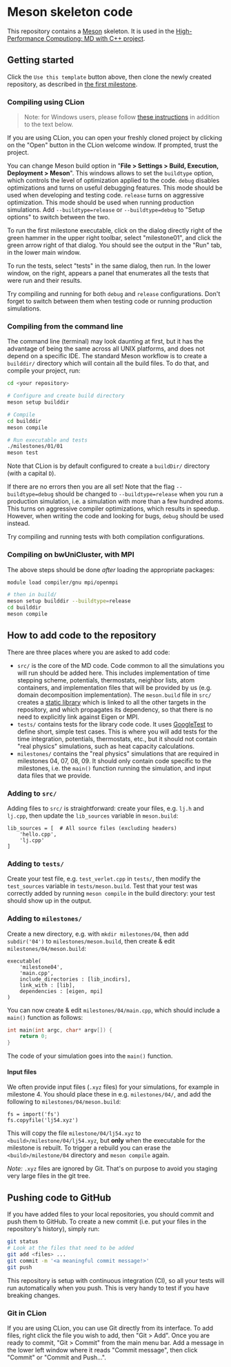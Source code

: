 # Meson skeleton code

This repository contains a [Meson](https://mesonbuild.com/) skeleton. It is used in the [High-Performance Computiong:  MD
with C++
project](https://pastewka.github.io/MolecularDynamics/_project/general_remarks.html).

## Getting started

Click the `Use this template` button above, then clone the newly created
repository, as described in [the first
milestone](https://pastewka.github.io/MolecularDynamics/_project/milestone01.html).

### Compiling using CLion

> Note: for Windows users, please follow [these
> instructions](https://www.jetbrains.com/help/clion/how-to-use-wsl-development-environment-in-product.html)
> in addition to the text below.

If you are using CLion, you can open your freshly cloned project by clicking on
the "Open" button in the CLion welcome window. If prompted, trust the project.

You can change Meson build option in "**File > Settings > Build, Execution, Deployment > Meson**".
This windows allows to set the `buildtype` option, which controls the level of optimization applied to
the code. `debug` disables optimizations and turns on useful debugging features.
This mode should be used when developing and testing code.
`release` turns on aggressive optimization. This mode should be used when
running production simulations. Add `--buildtype=release` or `--buildtype=debug` to "Setup options"
to switch between the two.

To run the first milestone executable, click on the dialog directly right of the
green hammer in the upper right toolbar, select "milestone01", and click
the green arrow right of that dialog. You should see the output in the "Run"
tab, in the lower main window.

To run the tests, select "tests" in the same dialog, then run. In the lower
window, on the right, appears a panel that enumerates all the tests that were
run and their results.

Try compiling and running for both `debug` and `release` configurations. Don't
forget to switch between them when testing code or running production simulations.

### Compiling from the command line

The command line (terminal) may look daunting at first, but it has the advantage
of being the same across all UNIX platforms, and does not depend on a specific
IDE. The standard Meson workflow is to create a `builddir/` directory which will
contain all the build files. To do that, and compile your project, run:

```bash
cd <your repository>

# Configure and create build directory
meson setup builddir

# Compile
cd builddir
meson compile

# Run executable and tests
./milestones/01/01
meson test
```

Note that CLion is by default configured to create a `buildDir/` directory
(with a capital `D`).

If there are no errors then you are all set! Note that the flag
`--buildtype=debug` should be changed to
`--buildtype=release` when you run a production simulation, i.e. a
simulation with more than a few hundred atoms. This turns on aggressive compiler
optimizations, which results in speedup. However, when writing the code and
looking for bugs, `debug` should be used instead.

Try compiling and running tests with both compilation configurations.

### Compiling on bwUniCluster, with MPI

The above steps should be done *after* loading the appropriate packages:

```bash
module load compiler/gnu mpi/openmpi

# then in build/
meson setup builddir --buildtype=release
cd builddir
meson compile
```

## How to add code to the repository

There are three places where you are asked to add code:

- `src/` is the core of the MD code. Code common to all the simulations you will
  run should be added here. This includes implementation of time stepping
  scheme, potentials, thermostats, neighbor lists, atom containers, and
  implementation files that will be provided by us (e.g. domain decomposition
  implementation). The `meson.build` file in `src/` creates a [static
  library](https://en.wikipedia.org/wiki/Static_library) which is linked to all
  the other targets in the repository, and which propagates its dependency, so
  that there is no need to explicitly link against Eigen or MPI.
- `tests/` contains tests for the library code code. It uses
  [GoogleTest](https://google.github.io/googletest/) to define short, simple
  test cases. This is where you will add tests for the time integration,
  potentials, thermostats, etc., but it should not contain "real physics"
  simulations, such as heat capacity calculations.
- `milestones/` contains the "real physics" simulations that are required in
  milestones 04, 07, 08, 09. It should only contain code specific to the
  milestones, i.e. the `main()` function running the simulation, and input data
  files that we provide.

### Adding to `src/`

Adding files to `src/` is straightforward: create your files, e.g. `lj.h` and
`lj.cpp`, then update the `lib_sources` variable in
`meson.build`:

```meson
lib_sources = [  # All source files (excluding headers)
    'hello.cpp',
    'lj.cpp'
]
```

### Adding to `tests/`

Create your test file, e.g. `test_verlet.cpp` in `tests/`, then modify the
`test_sources` variable in `tests/meson.build`. Test that your test was
correctly added by running `meson compile` in the build directory: your test should
show up in the output.

### Adding to `milestones/`

Create a new directory, e.g. with `mkdir milestones/04`, then add `subdir('04')`
to `milestones/meson.build`, then create & edit
`milestones/04/meson.build`:

```meson
executable(
    'milestone04',
    'main.cpp',
    include_directories : [lib_incdirs],
    link_with : [lib],
    dependencies : [eigen, mpi]
)
```

You can now create & edit `milestones/04/main.cpp`, which should include a
`main()` function as follows:

```c++
int main(int argc, char* argv[]) {
    return 0;
}
```

The code of your simulation goes into the `main()` function.

#### Input files

We often provide input files (`.xyz` files) for your simulations, for example in
milestone 4. You should place these in e.g. `milestones/04/`, and add the
following to `milestones/04/meson.build`:

```meson
fs = import('fs')
fs.copyfile('lj54.xyz')
```

This will copy the file `milestone/04/lj54.xyz` to
`<build>/milestone/04/lj54.xyz`, but **only** when the executable for the milestone
is rebuilt. To trigger a rebuild you can erase the `<build>/milestone/04`
directory and `meson compile` again.

*Note:* `.xyz` files are ignored by Git. That's on purpose to avoid you staging
very large files in the git tree.

## Pushing code to GitHub

If you have added files to your local repositories, you should commit and push them to
GitHub. To create a new commit (i.e. put your files in the repository's
history), simply run:

```bash
git status
# Look at the files that need to be added
git add <files> ...
git commit -m '<a meaningful commit message!>'
git push
```

This repository is setup with continuous integration (CI), so all your tests
will run automatically when you push. This is very handy to test if you have
breaking changes.

### Git in CLion

If you are using CLion, you can use Git directly from its interface. To add
files, right click the file you wish to add, then "Git > Add". Once you are
ready to commit, "Git > Commit" from the main menu bar. Add a message in the
lower left window where it reads "Commit message", then click "Commit" or
"Commit and Push...".
